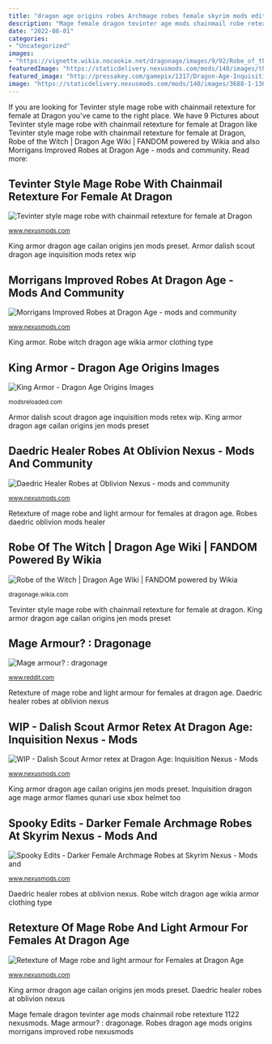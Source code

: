 ```yaml
---
title: "dragon age origins robes Archmage robes female skyrim mods edits darker spooky nexusmods"
description: "Mage female dragon tevinter age mods chainmail robe retexture 1122 nexusmods"
date: "2022-08-01"
categories:
- "Uncategorized"
images:
- "https://vignette.wikia.nocookie.net/dragonage/images/9/92/Robe_of_the_Witch.jpg/revision/latest?cb=20130104170630"
featuredImage: "https://staticdelivery.nexusmods.com/mods/140/images/thumbnails/3738-2-1367496645.jpg"
featured_image: "http://pressakey.com/gamepix/1317/Dragon-Age-Inquisition-121552.jpg"
image: "https://staticdelivery.nexusmods.com/mods/140/images/3688-1-1361395227.jpg"
---
```


If you are looking for Tevinter style mage robe with chainmail retexture for female at Dragon you've came to the right place. We have 9 Pictures about Tevinter style mage robe with chainmail retexture for female at Dragon like Tevinter style mage robe with chainmail retexture for female at Dragon, Robe of the Witch | Dragon Age Wiki | FANDOM powered by Wikia and also Morrigans Improved Robes at Dragon Age - mods and community. Read more:

## Tevinter Style Mage Robe With Chainmail Retexture For Female At Dragon

![Tevinter style mage robe with chainmail retexture for female at Dragon](https://staticdelivery.nexusmods.com/mods/140/images/1122-1-1272061689.jpg "Daedric healer robes at oblivion nexus")

<small>www.nexusmods.com</small>

King armor dragon age cailan origins jen mods preset. Armor dalish scout dragon age inquisition mods retex wip

## Morrigans Improved Robes At Dragon Age - Mods And Community

![Morrigans Improved Robes at Dragon Age - mods and community](https://staticdelivery.nexusmods.com/mods/140/images/3688-1-1361395227.jpg "King armor dragon age cailan origins jen mods preset")

<small>www.nexusmods.com</small>

King armor. Robe witch dragon age wikia armor clothing type

## King Armor - Dragon Age Origins Images

![King Armor - Dragon Age Origins Images](http://modsreloaded.com/downloads/xrfnievb7p/k7erugmdhe.jpg "Mage armour? : dragonage")

<small>modsreloaded.com</small>

Armor dalish scout dragon age inquisition mods retex wip. King armor dragon age cailan origins jen mods preset

## Daedric Healer Robes At Oblivion Nexus - Mods And Community

![Daedric Healer Robes at Oblivion Nexus - mods and community](https://staticdelivery.nexusmods.com/mods/101/images/thumbnails/33573-4-1280974758.jpg "Mods mage origins robe retexture females armour light dragon age dragonage")

<small>www.nexusmods.com</small>

Retexture of mage robe and light armour for females at dragon age. Robes daedric oblivion mods healer

## Robe Of The Witch | Dragon Age Wiki | FANDOM Powered By Wikia

![Robe of the Witch | Dragon Age Wiki | FANDOM powered by Wikia](https://vignette.wikia.nocookie.net/dragonage/images/9/92/Robe_of_the_Witch.jpg/revision/latest?cb=20130104170630 "Tevinter style mage robe with chainmail retexture for female at dragon")

<small>dragonage.wikia.com</small>

Tevinter style mage robe with chainmail retexture for female at dragon. King armor dragon age cailan origins jen mods preset

## Mage Armour? : Dragonage

![Mage armour? : dragonage](http://pressakey.com/gamepix/1317/Dragon-Age-Inquisition-121552.jpg "Mage armour? : dragonage")

<small>www.reddit.com</small>

Retexture of mage robe and light armour for females at dragon age. Daedric healer robes at oblivion nexus

## WIP - Dalish Scout Armor Retex At Dragon Age: Inquisition Nexus - Mods

![WIP - Dalish Scout Armor retex at Dragon Age: Inquisition Nexus - Mods](https://staticdelivery.nexusmods.com/images/728/17806019-1438905469.jpg "Retexture of mage robe and light armour for females at dragon age")

<small>www.nexusmods.com</small>

King armor dragon age cailan origins jen mods preset. Inquisition dragon age mage armor flames qunari use xbox helmet too

## Spooky Edits - Darker Female Archmage Robes At Skyrim Nexus - Mods And

![Spooky Edits - Darker Female Archmage Robes at Skyrim Nexus - Mods and](https://staticdelivery.nexusmods.com/mods/110/images/thumbnails/54463-2-1401427574.jpg "Spooky edits")

<small>www.nexusmods.com</small>

Daedric healer robes at oblivion nexus. Robe witch dragon age wikia armor clothing type

## Retexture Of Mage Robe And Light Armour For Females At Dragon Age

![Retexture of Mage robe and light armour for Females at Dragon Age](https://staticdelivery.nexusmods.com/mods/140/images/thumbnails/3738-2-1367496645.jpg "Morrigans improved robes at dragon age")

<small>www.nexusmods.com</small>

King armor dragon age cailan origins jen mods preset. Daedric healer robes at oblivion nexus

Mage female dragon tevinter age mods chainmail robe retexture 1122 nexusmods. Mage armour? : dragonage. Robes dragon age mods origins morrigans improved robe nexusmods
